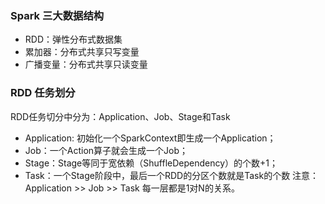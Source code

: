 ### Spark 三大数据结构
- RDD：弹性分布式数据集
- 累加器：分布式共享只写变量
- 广播变量：分布式共享只读变量

### RDD 任务划分
RDD任务切分中分为：Application、Job、Stage和Task
- Application: 初始化一个SparkContext即生成一个Application；
- Job：一个Action算子就会生成一个Job；
- Stage：Stage等同于宽依赖（ShuffleDependency）的个数+1；
- Task：一个Stage阶段中，最后一个RDD的分区个数就是Task的个数
注意：Application >> Job >> Task 每一层都是1对N的关系。